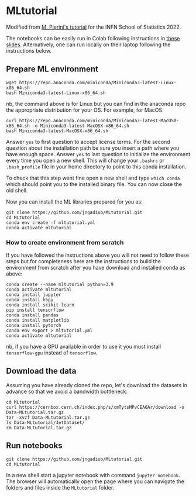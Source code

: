 # MLtutorial

Modified from [M. Pierini's tutorial](https://github.com/pierinim/tutorials/tree/master/GGI_Jan2021) for the INFN School of Statistics 2022.

The notebooks can be easily run in Colab following instructions in [these slides](https://github.com/jngadiub/MLtutorial/blob/master/Slides/Slides-1_Overview_and_Setup.pdf). Alternatively, one can run locally on their laptop following the instructions below.

## Prepare ML environment

```
wget https://repo.anaconda.com/miniconda/Miniconda3-latest-Linux-x86_64.sh
bash Miniconda3-latest-Linux-x86_64.sh
```

nb, the command above is for Linux but you can find in the anaconda repo the appropriate distribution for your OS. For example, for MacOS:

```
curl https://repo.anaconda.com/miniconda/Miniconda3-latest-MacOSX-x86_64.sh -o Miniconda3-latest-MacOSX-x86_64.sh
bash Miniconda3-latest-MacOSX-x86_64.sh
```

Answer `yes` to first question to accept license terms.
For the second question about the installation path be sure you insert a path where you have enough space.
Answer `yes` to last question to initialize the environment every time you open a new shell.
This will change your `.bashrc` or `.bash_profile` file in your home directory to point to this conda installation.

To check that this step went fine open a new shell and type `which conda` which should point you to the installed binary file. You can now close the old shell.

Now you can install the ML libraries prepared for you as:

```
git clone https://github.com/jngadiub/MLtutorial.git
cd MLtutorial
conda env create -f mltutorial.yml
conda activate mltutorial
```

### How to create environment from scratch

If you have followed the instructions above you will not need to follow these steps but for completeness here are the instructions to build the environment from scratch after you have download and installed conda as above:

```
conda create --name mltutorial python=3.9
conda activate mltutorial
conda install jupyter
conda install h5py
conda install scikit-learn
pip install tensorflow
conda install pandas
conda install matplotlib
conda install pytorch
conda env export > mltutorial.yml
conda activate mltutorial
```

nb, if you have a GPU available in order to use it you must install `tensorflow-gpu` instead of `tensorflow`.

## Download the data

Assuming you have already cloned the repo, let's download the datasets in advance so that we avoid a bandwidth bottleneck:

```
cd MLtutorial
curl https://cernbox.cern.ch/index.php/s/xmTytsMPvCEA6Ar/download -o Data-MLtutorial.tar.gz
tar -xvzf Data-MLtutorial.tar.gz 
ls Data-MLtutorial/JetDataset/
rm Data-MLtutorial.tar.gz 
```

## Run notebooks

```
git clone https://github.com/jngadiub/MLtutorial.git
cd MLtutorial
```

In a new shell start a jupyter notebook with command `jupyter notebook`. The browser will automatically open the page where you can navigate the folders and files inside the `MLtutorial` folder.




